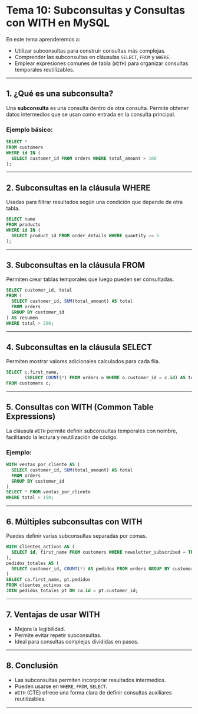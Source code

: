 # **Tema 10: Subconsultas y Consultas con WITH en MySQL**

En este tema aprenderemos a:

- Utilizar subconsultas para construir consultas más complejas.
- Comprender las subconsultas en cláusulas `SELECT`, `FROM` y `WHERE`.
- Emplear expresiones comunes de tabla (`WITH`) para organizar consultas temporales reutilizables.

---

## **1. ¿Qué es una subconsulta?**

Una **subconsulta** es una consulta dentro de otra consulta. Permite obtener datos intermedios que se usan como entrada en la consulta principal.

### **Ejemplo básico:**

```sql
SELECT *
FROM customers
WHERE id IN (
  SELECT customer_id FROM orders WHERE total_amount > 100
);
```

---

## **2. Subconsultas en la cláusula WHERE**

Usadas para filtrar resultados según una condición que depende de otra tabla.

```sql
SELECT name
FROM products
WHERE id IN (
  SELECT product_id FROM order_details WHERE quantity >= 5
);
```

---

## **3. Subconsultas en la cláusula FROM**

Permiten crear tablas temporales que luego pueden ser consultadas.

```sql
SELECT customer_id, total
FROM (
  SELECT customer_id, SUM(total_amount) AS total
  FROM orders
  GROUP BY customer_id
) AS resumen
WHERE total > 200;
```

---

## **4. Subconsultas en la cláusula SELECT**

Permiten mostrar valores adicionales calculados para cada fila.

```sql
SELECT c.first_name,
       (SELECT COUNT(*) FROM orders o WHERE o.customer_id = c.id) AS total_pedidos
FROM customers c;
```

---

## **5. Consultas con WITH (Common Table Expressions)**

La cláusula `WITH` permite definir subconsultas temporales con nombre, facilitando la lectura y reutilización de código.

### **Ejemplo:**

```sql
WITH ventas_por_cliente AS (
  SELECT customer_id, SUM(total_amount) AS total
  FROM orders
  GROUP BY customer_id
)
SELECT * FROM ventas_por_cliente
WHERE total > 150;
```

---

## **6. Múltiples subconsultas con WITH**

Puedes definir varias subconsultas separadas por comas.

```sql
WITH clientes_activos AS (
  SELECT id, first_name FROM customers WHERE newsletter_subscribed = TRUE
),
pedidos_totales AS (
  SELECT customer_id, COUNT(*) AS pedidos FROM orders GROUP BY customer_id
)
SELECT ca.first_name, pt.pedidos
FROM clientes_activos ca
JOIN pedidos_totales pt ON ca.id = pt.customer_id;
```

---

## **7. Ventajas de usar WITH**

- Mejora la legibilidad.
- Permite evitar repetir subconsultas.
- Ideal para consultas complejas divididas en pasos.

---

## **8. Conclusión**

- Las subconsultas permiten incorporar resultados intermedios.
- Pueden usarse en `WHERE`, `FROM`, `SELECT`.
- `WITH` (CTE) ofrece una forma clara de definir consultas auxiliares reutilizables.

---
